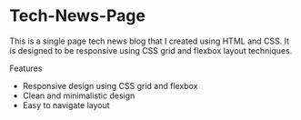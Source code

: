 # Tech-News-Page

This is a single page tech news blog that I created using HTML and CSS. It is designed to be responsive using CSS grid and flexbox layout techniques.

Features
- Responsive design using CSS grid and flexbox
- Clean and minimalistic design
- Easy to navigate layout
